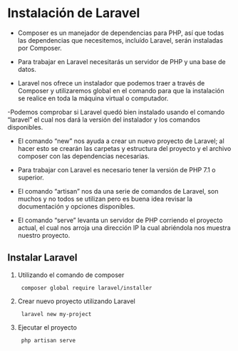 # Instalación de Laravel

- Composer es un manejador de dependencias para PHP, así que todas las dependencias que necesitemos, incluído Laravel, serán instaladas por Composer.

- Para trabajar en Laravel necesitarás un servidor de PHP y una base de datos.

- Laravel nos ofrece un instalador que podemos traer a través de Composer y utilizaremos global en el comando para que la instalación se realice en toda la máquina virtual o computador.

-Podemos comprobar si Laravel quedó bien instalado usando el comando “laravel” el cual nos dará la versión del instalador y los comandos disponibles.

- El comando “new” nos ayuda a crear un nuevo proyecto de Laravel; al hacer esto se crearán las carpetas y estructura del proyecto y el archivo composer con las dependencias necesarias.

- Para trabajar con Laravel es necesario tener la versión de PHP 7.1 o superior.

- El comando “artisan” nos da una serie de comandos de Laravel, son muchos y no todos se utilizan pero es buena idea revisar la documentación y opciones disponibles.

- El comando “serve” levanta un servidor de PHP corriendo el proyecto actual, el cual nos arroja una dirección IP la cual abriéndola nos muestra nuestro proyecto.

## Instalar Laravel

1. Utilizando el comando de composer

        composer global require laravel/installer

2. Crear nuevo proyecto utilizando Laravel

        laravel new my-project

3. Ejecutar el proyecto

        php artisan serve